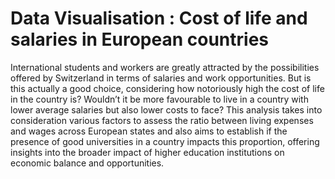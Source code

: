 # Data Visualisation : Cost of life and salaries in European countries
 
 International students and workers are greatly attracted by the possibilities offered by
 Switzerland in terms of salaries and work opportunities. But is this actually a good
 choice, considering how notoriously high the cost of life in the country is? Wouldn’t
 it be more favourable to live in a country with lower average salaries but also lower
 costs to face? This analysis takes into consideration various factors to assess the ratio
 between living expenses and wages across European states and also aims to establish if
 the presence of good universities in a country impacts this proportion, offering insights
 into the broader impact of higher education institutions on economic balance and
 opportunities.
